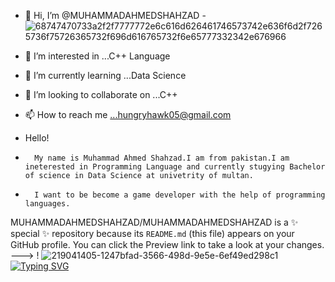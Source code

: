 - 👋 Hi, I’m @MUHAMMADAHMEDSHAHZAD
                                              - ![68747470733a2f2f7777772e6c616d626461746573742e636f6d2f7265736f75726365732f696d616765732f6e65777332342e676966](https://user-images.githubusercontent.com/114295067/219716726-aeee3c3d-8774-494b-a8ca-5e6aeb2ab6ff.gif)

- 👀 I’m interested in ...C++ Language
- 🌱 I’m currently learning ...Data Science
- 💞️ I’m looking to collaborate on ...C++
- 📫 How to reach me ...hungryhawk05@gmail.com
- Hello!
-       My name is Muhammad Ahmed Shahzad.I am from pakistan.I am ineterested in Programming Language and currently stugying Bachelor of science in Data Science at univetrity of multan.
-       I want to be become a game developer with the help of programming languages.
MUHAMMADAHMEDSHAHZAD/MUHAMMADAHMEDSHAHZAD is a ✨ special ✨ repository because its `README.md` (this file) appears on your GitHub profile.
You can click the Preview link to take a look at your changes.
--->
!
![219041405-1247bfad-3566-498d-9e5e-6ef49ed298c1](https://user-images.githubusercontent.com/114295067/219400125-92b2eb1d-7cd3-4ad8-ae92-74e5bcc8b808.gif)
<a href="https://git.io/typing-svg"><img src="https://readme-typing-svg.demolab.com?font=Fira+Code&weight=500&size=25&pause=1000&width=435&lines=Hi%2CMy+name+is+Muhammad+Ahmed+Shahzad;i+want+to+become+a+Game+Developer+" alt="Typing SVG" /></a>


